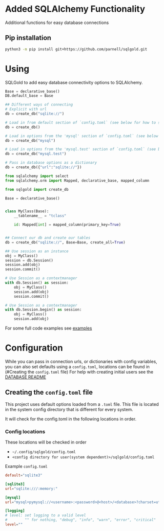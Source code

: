 # Added SQLAlchemy Functionality
Additional functions for easy database connections


## Pip installation
```sh
python3 -m pip install git+https://github.com/parnell/sqlgold.git
```

# Using
SQLGold to add easy database connectivity options to SQLAlchemy. 

```python
Base = declarative_base()
DB.default_base = Base

## Different ways of connecting
# Explicit with url
db = create_db("sqlite://")

# Load in from default section of `config.toml` (see below for how to set up config)
db = create_db()

# Load in options from the 'mysql' section of `config.toml` (see below for how to set up config)
db = create_db("mysql")

# Load in options from the 'mysql.test' section of `config.toml` (see below for how to set up config)
db = create_db("mysql.test")

# Pass in database options as a dictionary
db = create_db({"url":"sqlite://"})

```


```python
from sqlalchemy import select
from sqlalchemy.orm import Mapped, declarative_base, mapped_column

from sqlgold import create_db

Base = declarative_base()


class MyClass(Base):
    __tablename__ = "tclass"

    id: Mapped[int] = mapped_column(primary_key=True)


## Connect our db and create our tables
db = create_db("sqlite://", Base=Base, create_all=True)

## Use session as an instance
obj = MyClass()
session = db.Session()
session.add(obj)
session.commit()

# Use Session as a contextmanager
with db.Session() as session:
    obj = MyClass()
    session.add(obj)
    session.commit()

# Use Session as a contextmanager
with db.Session.begin() as session:
    obj = MyClass()
    session.add(obj)
```


For some full code examples see [examples](https://github.com/parnell/sqlgold/blob/main/examples)


# Configuration 
While you can pass in connection urls, or dictionaries with config variables, you can also set defaults using a `config.toml`, locations can be found in (#Creating the `config.toml` file)
For help with creating initial users see the [DATABASE README](https://github.com/parnell/sqlgold/blob/main/README_DATABASE.md)

## Creating the `config.toml` file
This project uses default options loaded from a `.toml` file. This file is located in the system config directory that is different for every system. 

It will check for the config.toml in the following locations in order.

### Config locations
These locations will be checked in order
* ```~/.config/sqlgold/config.toml```
* ```<config directory for user(system dependent)>/sqlgold/config.toml```



Example `config.toml`
```toml
default="sqlite3" 

[sqlite3] 
url="sqlite:///:memory:"

[mysql] 
url="mysql+pymysql://<username>:<password>@<host>/<database>?charset=utf8mb4"

[logging]
# level: set logging to a valid level
#        "" for nothing, "debug", "info", "warn", "error", "critical" 
level=""
```
